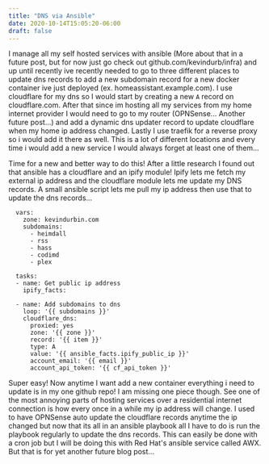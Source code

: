 ```yaml
---
title: "DNS via Ansible"
date: 2020-10-14T15:05:20-06:00
draft: false
---
```

I manage all my self hosted services with ansible (More about that in a future
post, but for now just go check out github.com/kevindurb/infra) and up until
recently ive recently needed to go to three different places
to update dns records to add a new subdomain record for a new docker container
ive just deployed (ex. homeassistant.example.com). I use cloudflare for my dns
so I would start by creating a new `A` record on cloudflare.com. After that
since im hosting all my services from my home internet provider I would need to
go to my router (OPNSense... Another future post...) and add a dynamic dns
updater record to update cloudflare when my home ip address changed. Lastly I
use traefik for a reverse proxy so i would add it there as well. This is a lot
of different locations and every time i would add a new service I would always
forget at least one of them...

Time for a new and better way to do this! After a little research I found out
that ansible has a cloudflare and an ipify module! Ipify lets me fetch my
external ip address and the cloudflare module lets me update my DNS records. A
small ansible script lets me pull my ip address then use that to update the dns
records...
```
  vars:
    zone: kevindurbin.com
    subdomains:
      - heimdall
      - rss
      - hass
      - codimd
      - plex

  tasks:
  - name: Get public ip address
    ipify_facts:

  - name: Add subdomains to dns
    loop: '{{ subdomains }}'
    cloudflare_dns:
      proxied: yes
      zone: '{{ zone }}'
      record: '{{ item }}'
      type: A
      value: '{{ ansible_facts.ipify_public_ip }}'
      account_email: '{{ email }}'
      account_api_token: '{{ cf_api_token }}'
```

Super easy! Now anytime I want add a new container everything i need to update
is in my one github repo! I am missing one piece though. See one of the most
annoying parts of hosting services over a residential internet connection is how
every once in a while my ip address will change. I used to have OPNSense auto
update the cloudflare records anytime the ip changed but now that its all in an
ansible playbook all I have to do is run the playbook regularly to update the
dns records. This can easily be done with a cron job but I will be doing this
with Red Hat's ansible service called AWX. But that is for yet another future blog post...

